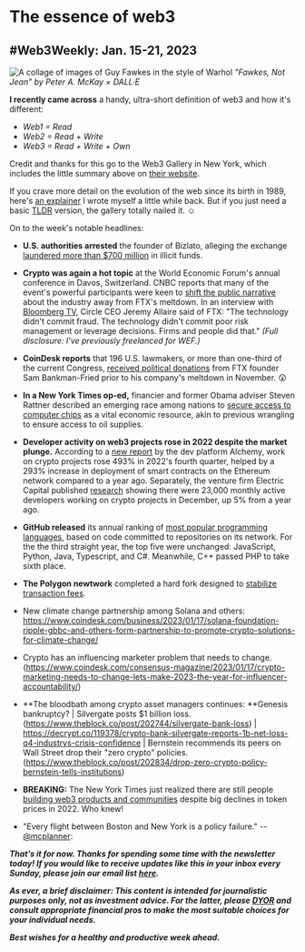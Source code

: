 # The essence of web3
## #Web3Weekly: Jan. 15-21, 2023

![A collage of images of Guy Fawkes in the style of Warhol](https://w3w.news/img/illos/fawkesnotmarilyn.jpg)
*"Fawkes, Not Jean" by Peter A. McKay × DALL·E*

**I recently came across** a handy, ultra-short definition of web3 and how it's different:

- *Web1 = Read*
- *Web2 = Read + Write*
- *Web3 = Read + Write + Own*

Credit and thanks for this go to the Web3 Gallery in New York, which includes the little summary above on [their website](https://www.web3gallery.com/).

If you crave more detail on the evolution of the web since its birth in 1989, here's [an explainer](https://peteramckay.medium.com/a-brief-release-history-of-the-web-aeef5bb3b814) I wrote myself a little while back. But if you just need a basic [TLDR](https://www.urbandictionary.com/define.php?term=TLDR) version, the gallery totally nailed it. ☺️

On to the week's notable headlines:

- **U.S. authorities arrested** the founder of Bizlato, alleging the exchange [laundered more than $700 million](https://www.reuters.com/business/finance/us-treasury-dept-says-has-identified-bitzlato-ltd-money-laundering-concern-2023-01-18/) in illicit funds.

- **Crypto was again a hot topic** at the World Economic Forum's annual conference in Davos, Switzerland. CNBC reports that many of the event's powerful participants were keen to [shift the public narrative](https://www.msn.com/en-us/money/news/davos-crypto-crowd-distance-themselves-from-ftx-and-sam-bankman-fried-its-fraud/ar-AA16vElp) about the industry away from FTX's meltdown. In an interview with [Bloomberg TV](https://www.bloomberg.com/news/videos/2023-01-19/circle-ceo-on-future-of-crypto-regulation-video), Circle CEO Jeremy Allaire said of FTX: "The technology didn't commit fraud. The technology didn't commit poor risk management or leverage decisions. Firms and people did that." *(Full disclosure: I've previously freelanced for WEF.)*

- **CoinDesk reports** that 196 U.S. lawmakers, or more than one-third of the current Congress, [received political donations](https://www.coindesk.com/policy/2023/01/17/congress-ftx-problem-1-in-3-members-got-cash-from-crypto-exchanges-bosses/) from FTX founder Sam Bankman-Fried prior to his company's meltdown in November. 😲

- **In a New York Times op-ed,** financier and former Obama adviser Steven Rattner described an emerging race among nations to [secure access to computer chips](https://www.nytimes.com/2023/01/16/opinion/america-biden-semiconductor-tsmc.html) as a vital economic resource, akin to previous wrangling to ensure access to oil supplies.

- **Developer activity on web3 projects rose in 2022 despite the market plunge.** According to a [new report](https://www.alchemy.com/blog/web3-developer-report-q4-2022) by the dev platform Alchemy, work on crypto projects rose 493% in 2022's fourth quarter, helped by a 293% increase in deployment of smart contracts on the Ethereum network compared to a year ago. Separately, the venture firm Electric Capital published [research](https://www.developerreport.com/developer-report) showing there were 23,000 monthly active developers working on crypto projects in December, up 5% from a year ago.

- **GitHub released** its annual ranking of [most popular programming languages](https://octoverse.github.com/2022/top-programming-languages), based on code committed to repositories on its network. For the the third straight year, the top five were unchanged: JavaScript, Python, Java, Typescript, and C#. Meanwhile, C++ passed PHP to take sixth place.

- **The Polygon newtwork** completed a hard fork designed to [stabilize transaction fees](https://www.coindesk.com/tech/2023/01/17/polygon-completes-hard-fork-to-reduce-gas-fee-spikes-disruptive-reorgs/).

- New climate change partnership among Solana and others: https://www.coindesk.com/business/2023/01/17/solana-foundation-ripple-gbbc-and-others-form-partnership-to-promote-crypto-solutions-for-climate-change/

- Crypto has an influencing marketer problem that needs to change. (https://www.coindesk.com/consensus-magazine/2023/01/17/crypto-marketing-needs-to-change-lets-make-2023-the-year-for-influencer-accountability/)

- **The bloodbath among crypto asset managers continues: **Genesis bankruptcy? <!-- Need link --> | Silvergate posts $1 billion loss. (https://www.theblock.co/post/202744/silvergate-bank-loss) | https://decrypt.co/119378/crypto-bank-silvergate-reports-1b-net-loss-q4-industrys-crisis-confidence | Bernstein recommends its peers on Wall Street drop their "zero crypto" policies. (https://www.theblock.co/post/202834/drop-zero-crypto-policy-bernstein-tells-institutions)

- **BREAKING:** The New York Times just realized there are still people [building web3 products and communities](https://www.nytimes.com/2023/01/17/business/crypto-market-meltdown-nft-blockchain.html) despite big declines in token prices in 2022. Who knew!

- "Every flight between Boston and New York is a policy failure." -- [@mcplanner](https://twitter.com/mcplanner/status/1613173892021121024):

<!-- Boilerplate needs reworking in the New Year... -->

_**That’s it for now. Thanks for spending some time with the newsletter today! If you would like to receive updates like this in your inbox every Sunday, please join our email list [here](https://w3w.news).**_ <!-- Be sure to delete that last line for copy going out to existing email subscribers, of course. -->

_**As ever, a brief disclaimer: This content is intended for journalistic purposes only, not as investment advice. For the latter, please [DYOR](https://www.google.com/search?q=DYOR&sxsrf=ALiCzsbQdCxZ0zVRVuYN5L2c-89lO7I5cw%3A1663013827193&source=hp&ei=w5MfY5f5BrylptQPrba9uAo&iflsig=AJiK0e8AAAAAYx-h08-1Cfk2JUZBncAoNuCZfyyt_eDY&ved=0ahUKEwjX5q-jiZD6AhW8kokEHS1bD6cQ4dUDCAk&uact=5&oq=DYOR&gs_lcp=Cgdnd3Mtd2l6EAMyCAgAEIAEELEDMgsIABCABBCxAxCLAzIICAAQgAQQiwMyCAgAEIAEEIsDMggIABCABBCLAzIICAAQgAQQiwMyCggAEIAEEAoQiwMyBQgAEIAEMgUIABCABDIFCAAQgAQ6BAgjECc6CAguELEDEIMBOhEILhCABBCxAxCDARDHARDRAzoLCAAQgAQQsQMQgwE6CAgAELEDEIMBOgsILhCABBCxAxCDAToECAAQA1AAWLEEYJkGaABwAHgBgAHaAYgB2wOSAQUyLjEuMZgBAKABAbgBAQ&sclient=gws-wiz) and consult appropriate financial pros to make the most suitable choices for your individual needs.**_

_**Best wishes for a healthy and productive week ahead.**_  
